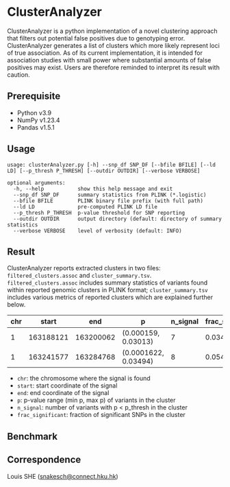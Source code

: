 # ClusterAnalyzer
ClusterAnalyzer is a python implementation of a novel clustering approach that filters out potential false positives due to genotyping error. ClusterAnalyzer generates a list of clusters which more likely represent loci of true association. As of its current implementation, it is intended for association studies with small power where substantial amounts of false positives may exist. Users are therefore reminded to interpret its result with caution. 

## Prerequisite
* Python v3.9
* NumPy v1.23.4
* Pandas v1.5.1

## Usage

```{bash}
usage: clusterAnalyzer.py [-h] --snp_df SNP_DF [--bfile BFILE] [--ld LD] [--p_thresh P_THRESH] [--outdir OUTDIR] [--verbose VERBOSE]

optional arguments:
  -h, --help           show this help message and exit
  --snp_df SNP_DF      summary statistics from PLINK (*.logistic)
  --bfile BFILE        PLINK binary file prefix (with full path)
  --ld LD              pre-computed PLINK LD file
  --p_thresh P_THRESH  p-value threshold for SNP reporting
  --outdir OUTDIR      output directory (default: directory of summary statistics
  --verbose VERBOSE    level of verbosity (default: INFO)
```

## Result
ClusterAnalyzer reports extracted clusters in two files: `filtered_clusters.assoc` and `cluster_summary.tsv`. `filtered_clusters.assoc` includes summary statistics of variants found within reported genomic clusters in PLINK format; `cluster_summary.tsv` includes various metrics of reported clusters which are explained further below.

| chr  | start | end | p | n_signal | frac_significant |
| ---- | ------------- | ------------- | ------------- | -------------- | ------------ |
| 1  | 163188121 | 163200062 | (0.000159, 0.03013) | 7 | 0.0345 |
| 1  | 163241577 | 163284768 | (0.0001622, 0.03494) | 8 | 0.0547 |

* `chr`: the chromosome where the signal is found
* `start`: start coordinate of the signal
* `end`: end coordinate of the signal
* `p`: p-value range (min p, max p) of variants in the cluster
* `n_signal`: number of variants with p < p_thresh in the cluster
* `frac_significant`: fraction of significant SNPs in the cluster

## Benchmark


## Correspondence
Louis SHE (snakesch@connect.hku.hk)

